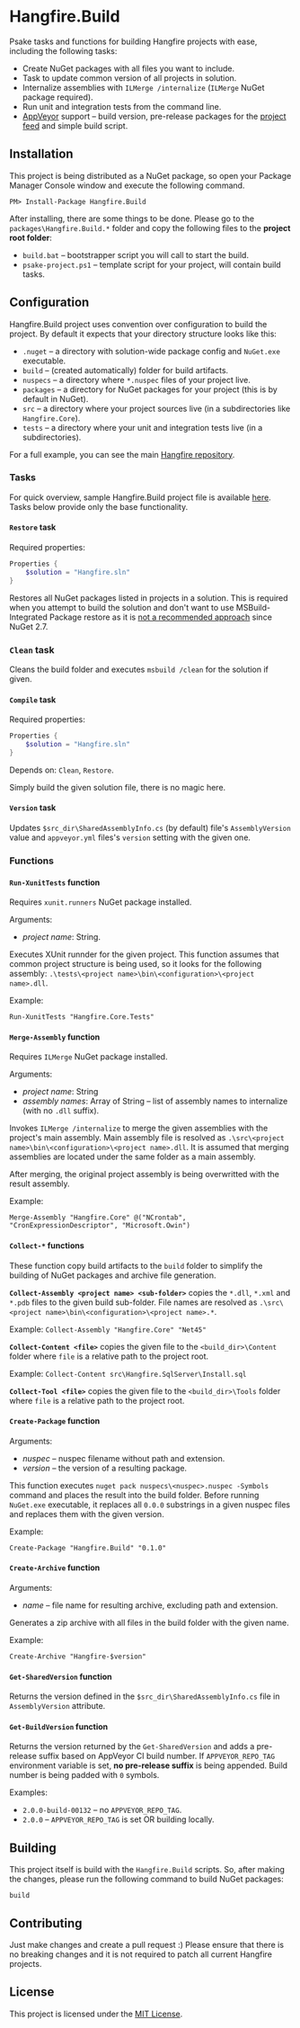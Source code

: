 Hangfire.Build
==============

Psake tasks and functions for building Hangfire projects with ease, including the following tasks:

* Create NuGet packages with all files you want to include.
* Task to update common version of all projects in solution.
* Internalize assemblies with `ILMerge /internalize` (`ILMerge` NuGet package required).
* Run unit and integration tests from the command line.
* [AppVeyor](http://www.appveyor.com/) support – build version, pre-release packages for the [project feed](http://www.appveyor.com/docs/nuget#project-feeds) and simple build script.

Installation
-------------

This project is being distributed as a NuGet package, so open your Package Manager Console window and execute the following command.

```
PM> Install-Package Hangfire.Build
```

After installing, there are some things to be done. Please go to the `packages\Hangfire.Build.*` folder and copy the following files to the **project root folder**:

* `build.bat` – bootstrapper script you will call to start the build.
* `psake-project.ps1` – template script for your project, will contain build tasks.

Configuration
--------------

Hangfire.Build project uses convention over configuration to build the project. By default it expects that your directory structure looks like this:

* `.nuget` – a directory with solution-wide package config and `NuGet.exe` executable.
* `build` – (created automatically) folder for build artifacts.
* `nuspecs` – a directory where `*.nuspec` files of your project live.
* `packages` – a directory for NuGet packages for your project (this is by default in NuGet).
* `src` – a directory where your project sources live (in a subdirectories like `Hangfire.Core`).
* `tests` – a directory where your unit and integration tests live (in a subdirectories).

For a full example, you can see the main [Hangfire repository](https://github.com/HangfireIO/Hangfire).

### Tasks

For quick overview, sample Hangfire.Build project file is available [here](https://github.com/HangfireIO/Hangfire/blob/dev/psake-build.ps1). Tasks below provide only the base functionality.

#### `Restore` task

Required properties:

```powershell
Properties {
    $solution = "Hangfire.sln"
}
```

Restores all NuGet packages listed in projects in a solution. This is required when you attempt to build the solution and don't want to use MSBuild-Integrated Package restore as it is [not a recommended approach](http://docs.nuget.org/docs/reference/package-restore#MSBuild-Integrated_Package_Restore) since NuGet 2.7.

### `Clean` task

Cleans the build folder and executes `msbuild /clean` for the solution if given.

#### `Compile` task

Required properties:

```powershell
Properties {
    $solution = "Hangfire.sln"
}
```

Depends on: `Clean`, `Restore`.

Simply build the given solution file, there is no magic here.

#### `Version` task

Updates `$src_dir\SharedAssemblyInfo.cs` (by default) file's `AssemblyVersion` value and `appveyor.yml` files's `version` setting with the given one.

### Functions

#### `Run-XunitTests` function

Requires `xunit.runners` NuGet package installed.

Arguments:
* *project name*: String.

Executes XUnit runnder for the given project. This function assumes that common project structure is being used, so it looks for the following assembly: `.\tests\<project name>\bin\<configuration>\<project name>.dll`.

Example:

```
Run-XunitTests "Hangfire.Core.Tests"
```

#### `Merge-Assembly` function

Requires `ILMerge` NuGet package installed.

Arguments:
* *project name*: String
* *assembly names*: Array of String – list of assembly names to internalize (with no `.dll` suffix).

Invokes `ILMerge /internalize` to merge the given assemblies with the project's main assembly. Main assembly file is resolved as `.\src\<project name>\bin\<configuration>\<project name>.dll`. It is assumed that merging assemblies are located under the same folder as a main assembly.

After merging, the original project assembly is being overwritted with the result assembly.

Example:

```
Merge-Assembly "Hangfire.Core" @("NCrontab", "CronExpressionDescriptor", "Microsoft.Owin")
```

#### `Collect-*` functions

These function copy build artifacts to the `build` folder to simplify the building of NuGet packages and archive file generation.

**`Collect-Assembly <project name> <sub-folder>`** copies the `*.dll`, `*.xml` and `*.pdb` files to the given build sub-folder. File names are resolved as `.\src\<project name>\bin\<configuration>\<project name>.*`.

Example: `Collect-Assembly "Hangfire.Core" "Net45"`

**`Collect-Content <file>`** copies the given file to the `<build_dir>\Content` folder where `file` is a relative path to the project root.

Example: `Collect-Content src\Hangfire.SqlServer\Install.sql`

**`Collect-Tool <file>`** copies the given file to the `<build_dir>\Tools` folder where `file` is a relative path to the project root.

#### `Create-Package` function

Arguments:
* *nuspec* – nuspec filename without path and extension.
* *version* – the version of a resulting package.

This function executes `nuget pack nuspecs\<nuspec>.nuspec -Symbols` command and places the result into the build folder. Before running `NuGet.exe` executable, it replaces all `0.0.0` substrings in a given nuspec files and replaces them with the given version.

Example:

```
Create-Package "Hangfire.Build" "0.1.0"
```

#### `Create-Archive` function

Arguments:
* *name* – file name for resulting archive, excluding path and extension.

Generates a zip archive with all files in the build folder with the given name.

Example:

```
Create-Archive "Hangfire-$version"
```

#### `Get-SharedVersion` function

Returns the version defined in the `$src_dir\SharedAssemblyInfo.cs` file in `AssemblyVersion` attribute.

#### `Get-BuildVersion` function

Returns the version returned by the `Get-SharedVersion` and adds a pre-release suffix based on AppVeyor CI build number. If `APPVEYOR_REPO_TAG` environment variable is set, **no pre-release suffix** is being appended. Build number is being padded with `0` symbols.

Examples:

* `2.0.0-build-00132` – no `APPVEYOR_REPO_TAG`.
* `2.0.0` – `APPVEYOR_REPO_TAG` is set OR building locally.

Building
---------

This project itself is build with the `Hangfire.Build` scripts. So, after making the changes, please run the following command to build NuGet packages:

```
build
```

Contributing
-------------

Just make changes and create a pull request :) Please ensure that there is no breaking changes and it is not required to patch all current Hangfire projects.

License
--------

This project is licensed under the [MIT License](http://opensource.org/licenses/MIT).